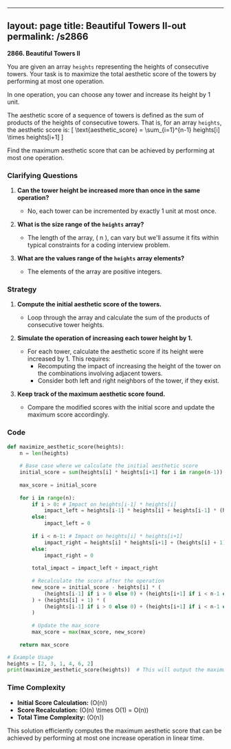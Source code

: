 
---
layout: page
title:  Beautiful Towers II-out
permalink: /s2866
---

**2866. Beautiful Towers II**

You are given an array `heights` representing the heights of consecutive towers. Your task is to maximize the total aesthetic score of the towers by performing at most one operation.

In one operation, you can choose any tower and increase its height by 1 unit.

The aesthetic score of a sequence of towers is defined as the sum of products of the heights of consecutive towers. That is, for an array `heights`, the aesthetic score is:
\[ \text{aesthetic\_score} = \sum_{i=1}^{n-1} heights[i] \times heights[i+1] \]

Find the maximum aesthetic score that can be achieved by performing at most one operation.

### Clarifying Questions

1. **Can the tower height be increased more than once in the same operation?**
   - No, each tower can be incremented by exactly 1 unit at most once.

2. **What is the size range of the `heights` array?**
   - The length of the array, \( n \), can vary but we'll assume it fits within typical constraints for a coding interview problem.

3. **What are the values range of the `heights` array elements?**
   - The elements of the array are positive integers.

### Strategy

1. **Compute the initial aesthetic score of the towers.**
   - Loop through the array and calculate the sum of the products of consecutive tower heights.

2. **Simulate the operation of increasing each tower height by 1.**
   - For each tower, calculate the aesthetic score if its height were increased by 1. This requires:
       - Recomputing the impact of increasing the height of the tower on the combinations involving adjacent towers.
       - Consider both left and right neighbors of the tower, if they exist.
   
3. **Keep track of the maximum aesthetic score found.**
   - Compare the modified scores with the initial score and update the maximum score accordingly.

### Code

```python
def maximize_aesthetic_score(heights):
    n = len(heights)
    
    # Base case where we calculate the initial aesthetic score
    initial_score = sum(heights[i] * heights[i+1] for i in range(n-1))
    
    max_score = initial_score
    
    for i in range(n):
        if i > 0: # Impact on heights[i-1] * heights[i]
            impact_left = heights[i-1] * heights[i] + heights[i-1] * (heights[i] + 1)
        else:
            impact_left = 0
        
        if i < n-1: # Impact on heights[i] * heights[i+1]
            impact_right = heights[i] * heights[i+1] + (heights[i] + 1) * heights[i+1]
        else:
            impact_right = 0
        
        total_impact = impact_left + impact_right
        
        # Recalculate the score after the operation
        new_score = initial_score - heights[i] * (
            (heights[i-1] if i > 0 else 0) + (heights[i+1] if i < n-1 else 0)
        ) + (heights[i] + 1) * (
            (heights[i-1] if i > 0 else 0) + (heights[i+1] if i < n-1 else 0)
        )
        
        # Update the max_score
        max_score = max(max_score, new_score)
        
    return max_score

# Example Usage
heights = [2, 3, 1, 4, 6, 2]
print(maximize_aesthetic_score(heights))  # This will output the maximum aesthetic score achievable
```

### Time Complexity

- **Initial Score Calculation:** \(O(n)\)
- **Score Recalculation:** \(O(n) \times O(1) = O(n)\)
- **Total Time Complexity:** \(O(n)\)

This solution efficiently computes the maximum aesthetic score that can be achieved by performing at most one increase operation in linear time.